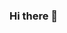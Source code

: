### Hi there 👋

<!--
**SudhaChidurala/SudhaChidurala** is a ✨ _special_ ✨ repository because its `README.md` (this file) appears on your GitHub profile.

Here are some ideas to get you started:
- 🌱 I’m currently learning ...Power BI
- 👯 I’m looking to collaborate on ...Power BI projects
- 🤔 I’m looking for help with ...DAX,SQL Server,Azure
- 💬 Ask me about ...
- 📫 How to reach me: ...9908246470
- 😄 Pronouns: ...
- ⚡ Fun fact: ...
-->
